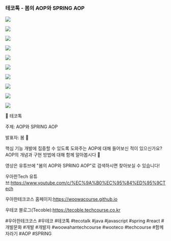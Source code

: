 ### 테코톡 - 봄의 AOP와 SPRING AOP

![](001.png)

![](002.png)

![](003.png)

![](004.png)

![](005.png)

![](006.png)

![](007.png)

![](008.png)

![](009.png)

![](010.png)

📮 테코톡

주제: AOP와 SPRING AOP

발표자: 봄 🌼

핵심 기능 개발에 집중할 수 있도록 도와주는 AOP에 대해 들어보신 적이 있으신가요?  
AOP의 개념과 구현 방법에 대해 함께 알아봅시다 🙌

영상은 유튜브에 "봄의 AOP와 SPRING AOP"로 검색하시면 찾아보실 수 있습니다!

우아한Tech 유튜브:https://www.youtube.com/c/%EC%9A%B0%EC%95%84%ED%95%9CTech

우아한테크코스 홈페이지:https://woowacourse.github.io

우테코 블로그(Tecoble):https://tecoble.techcourse.co.kr

#우아한테크코스 #우테코 #테코톡 #tecotalk #java #javascript #spring #react #개발문화 #개발 #개발자 #woowahantechcourse #wooteco #techcourse #함께자라기 #AOP #SPRING
